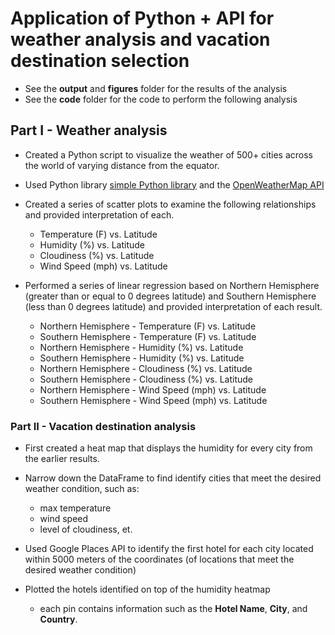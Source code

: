# Application of Python + API for weather analysis and vacation destination selection

- See the **output** and **figures** folder for the results of the analysis
- See the **code** folder for the code to perform the following analysis

## Part I - Weather analysis

- Created a Python script to visualize the weather of 500+ cities across the world of varying distance from the equator. 
- Used Python library [simple Python library](https://pypi.python.org/pypi/citipy) and the [OpenWeatherMap API](https://openweathermap.org/api)

- Created a series of scatter plots to examine the following relationships and provided interpretation of each.

  * Temperature (F) vs. Latitude
  * Humidity (%) vs. Latitude
  * Cloudiness (%) vs. Latitude
  * Wind Speed (mph) vs. Latitude

- Performed a series of linear regression based on Northern Hemisphere (greater than or equal to 0 degrees latitude) and Southern Hemisphere (less than 0 degrees latitude) and provided interpretation of each result.

  * Northern Hemisphere - Temperature (F) vs. Latitude
  * Southern Hemisphere - Temperature (F) vs. Latitude
  * Northern Hemisphere - Humidity (%) vs. Latitude
  * Southern Hemisphere - Humidity (%) vs. Latitude
  * Northern Hemisphere - Cloudiness (%) vs. Latitude
  * Southern Hemisphere - Cloudiness (%) vs. Latitude
  * Northern Hemisphere - Wind Speed (mph) vs. Latitude
  * Southern Hemisphere - Wind Speed (mph) vs. Latitude

### Part II - Vacation destination analysis 

* First created a heat map that displays the humidity for every city from the earlier results.

* Narrow down the DataFrame to find identify cities that meet the desired weather condition, such as:
  * max temperature
  * wind speed
  * level of cloudiness, et.

* Used Google Places API to identify the first hotel for each city located within 5000 meters of the coordinates (of locations that meet the desired weather condition)

* Plotted the hotels identified on top of the humidity heatmap
  * each pin contains information such as the **Hotel Name**, **City**, and **Country**.
